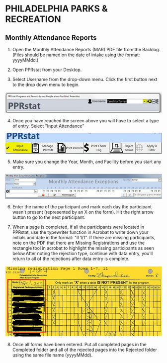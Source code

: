 # PHILADELPHIA PARKS & RECREATION

## Monthly Attendance Reports

1. Open the Monthly Attendance Reports (MAR) PDF file from the Backlog. (Files should be named on the date of intake using the format: yyyyMMdd.)

2. Open PPRstat from your Desktop.

3. Select Username from the drop-down menu. Click the first button next to the drop down menu to begin.

[![](https://raw.githubusercontent.com/PPRPMU/PMU-playbook/master/Images/Data_Entry_-_Application_and_Permit/pprstat_login.jpg)]()
   
4. Once you have reached the screen above you will have to select a type of entry. Select "Input Attendance"

[![](https://raw.githubusercontent.com/PPRPMU/PMU-playbook/master/Images/Data_Entry_-_Monthly_Attendance_Report/pprstat_input_attendance.JPG)]()

5. Make sure you change the Year, Month, and Facility before you start any entry. 

[![](https://raw.githubusercontent.com/PPRPMU/PMU-playbook/master/Images/Data_Entry_-_Monthly_Attendance_Report/pprstat_attendance_screen.JPG)]()

6. Enter the name of the participant and mark each day the participant wasn't present (represented by an X on the form). Hit the right arrow button to go to the next participant.

7. When a page is completed, if all the participants were located in PPRstat, use the typewriter function in Acrobat to write down your initials and date in the format: "II 1/1". If there are missing participants, note on the PDF that there are Missing Registrations and use the rectangle tool in acrobat to highlight the missing participants as seen below.After noting the rejection type, continue with data entry, you'll return to all of the rejections after data entry is complete. 

[![](https://raw.githubusercontent.com/PPRPMU/PMU-playbook/master/Images/Data_Entry_-_Monthly_Attendance_Report/mar_rejected.JPG)]()

8. Once all forms have been entered. Put all completed pages in the Completed folder and all of the rejected pages into the Rejected folder using the same file name (yyyyMMdd).
